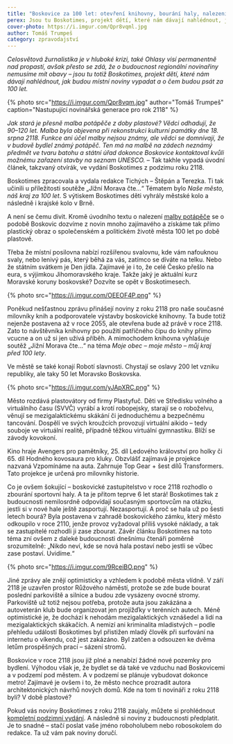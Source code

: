 ```yaml
---
title: "Boskovice za 100 let: otevření knihovny, bourání haly, nalezení malby potápěče"
perex: Jsou tu Boskotimes, projekt dětí, které nám dávají nahlédnout, jak budou místní noviny vypadat a o čem budou psát za 100 let.
cover-photo: https://i.imgur.com/Qpr8vqml.jpg
author: Tomáš Trumpeš
category: zpravodajství
---
```


*Celosvětová žurnalistika je v hluboké krizi, také Ohlasy visí permanentně nad propastí, avšak přesto se zdá, že o budoucnost regionální novinařiny nemusíme mít obavy – jsou tu totiž Boskotimes, projekt dětí, které nám dávají nahlédnout, jak budou místní noviny vypadat a o čem budou psát za 100 let.*

{% photo src="https://i.imgur.com/Qpr8vqm.jpg" author="Tomáš Trumpeš" caption="Nastupující novinářská generace pro rok 2118" %}

*Jak stará je přesně malba potápěče z doby plastové? Vědci odhadují, že 90–120 let. Malba byla objevena při rekonstrukci kulturní památky dne 18. srpna 2118. Funkce ani účel malby nejsou známy, ale vědci se domnívají, že v budově bydlel známý potápěč. Ten má na malbě na zádech neznámý předmět ve tvaru batohu a státní úřad dokonce Boskovice kontaktoval kvůli možnému zařazení stavby na seznam UNESCO.* – Tak takhle vypadá úvodní článek, takzvaný otvírák, ve vydání Boskotimes z podzimu roku 2118.

Boskotimes zpracovala a vydala redakce Tichých – Štěpán a Terezka. Ti tak učinili u příležitosti soutěže „Jižní Morava čte…“ Tématem bylo *Naše město, náš kraj za 100 let*. S výtiskem Boskotimes děti vyhrály městské kolo a následně i krajské kolo v Brně.

A není se čemu divit. Kromě úvodního textu o nalezení [malby potápěče](http://www.ohlasy.info/clanky/2018/09/rozhovor-timo.html) se o podobě Boskovic dozvíme z novin mnoho zajímavého a získáme tak přímo plastický obraz o společenském a politickém životě města 100 let po době plastové.

Třeba že místní posilovna nabízí rozšířenou svalovnu, kde vám nafouknou svaly, nebo lenivý pás, který běhá za vás, zatímco se díváte na telku. Nebo že státním svátkem je Den jídla. Zajímavé je i to, že celé Česko přešlo na eura, s výjimkou Jihomoravského kraje. Takže jaký je aktuální kurz Moravské koruny boskovské? Dozvíte se opět v Boskotimesech.

{% photo src="https://i.imgur.com/OEEOF4P.png" %}

Poněkud nešťastnou zprávu přinášejí noviny z roku 2118 pro naše současné milovníky knih a podporovatele výstavby boskovické knihovny. Ta bude totiž nejenže postavena až v roce 2055, ale otevřena bude až právě v roce 2118. Zato to návštěvníka knihovny po použití patřičného čipu do knihy přímo vcucne a on už si jen užívá příběh. A mimochodem knihovna vyhlašuje soutěž „Jižní Morava čte…“ na téma *Moje obec – moje město – můj kraj před 100 lety*.

Ve městě se také konají Robotí slavnosti. Chystají se oslavy 200 let vzniku republiky, ale taky 50 let Moravsko Boskovska.

{% photo src="https://i.imgur.com/yJApXRC.png" %}

Město rozdává plastovátory od firmy Plastyfuč. Děti ve Středisku volného a virtuálního času (SVVČ) vyrábí a krotí robopejsky, starají se o roboželvu, věnují se mezigalaktickému skákání či jednoduchému a bezpečnému tancování. Dospělí ve svých kroužcích provozují virtuální aikido – tedy souboje ve virtuální realitě, případně těžkou virtuální gymnastiku. Blíží se závody kovokoní.

Kino hraje Avengers pro pamětníky, 25. díl Ledového království pro holky či 65. díl Hodného kovosaura pro kluky. Obzvlášť zajímavá je projekce nazvaná Vzpomínáme na auta. Zahrnuje Top Gear + šest dílů Transformers. Tato projekce je určená pro milovníky historie.

Co je ovšem šokující – boskovické zastupitelstvo v roce 2118 rozhodlo o zbourání sportovní haly. A ta je přitom teprve 6 let stará! Boskotimes tak z budoucnosti nemilosrdně odpovídají současným sportovcům na otázku, jestli si v nové hale ještě zasportují. Nezasportují. A proč se hala už po šesti letech bourá? Byla postavena v zahradě boskovického zámku, který město odkoupilo v roce 2110, jenže provoz vyžadoval příliš vysoké náklady, a tak se zastupitelé rozhodli ji zase zbourat. Závěr článku Boskotimes na toto téma zní ovšem z daleké budoucnosti dnešnímu čtenáři poměrně srozumitelně: „Nikdo neví, kde se nová hala postaví nebo jestli se vůbec zase postaví. Uvidíme.“

{% photo src="https://i.imgur.com/9RceiBO.png" %}

Jiné zprávy ale znějí optimisticky a vzhledem k podobě města vlídně. V září 2118 je uzavřen prostor Růžového náměstí, protože se zde bude bourat poslední parkoviště a silnice a budou zde vysázeny ovocné stromy. Parkoviště už totiž nejsou potřeba, protože auta jsou zakázána a autoveterán klub bude organizovat jen projížďky v terénních autech. Méně optimistické je, že dochází k nehodám mezigalaktických vznášedel a lidí na mezigalaktických skákačích. A nemizí ani kriminalita mladistvých – podle přehledu událostí Boskotimes byl přistižen mladý člověk při surfování na internetu o víkendu, což jest zakázáno. Byl zatčen a odsouzen ke dvěma letům prospěšných prací – sázení stromů.

Boskovice v roce 2118 jsou již plné a nenabízí žádné nové pozemky pro bydlení. Výhodou však je, že bydlet se dá také ve vzduchu nad Boskovicemi a v podzemí pod městem. A v podzemí se plánuje vybudovat dokonce metro! Zajímavé je ovšem i to, že město nechce prozradit autora architektonických návrhů nových domů. Kde na tom ti novináři z roku 2118 byli? V době plastové?

Pokud vás noviny Boskotimes z roku 2118 zaujaly, můžete si prohlédnout [kompletní podzimní vydání](http://data.ohlasy.info/2019/Boskotimes.pdf). A následně si noviny z budoucnosti předplatit. Je to snadné – stačí poslat vaše jméno roboholubem nebo robosokolem do redakce. Ta už vám pak noviny doručí.